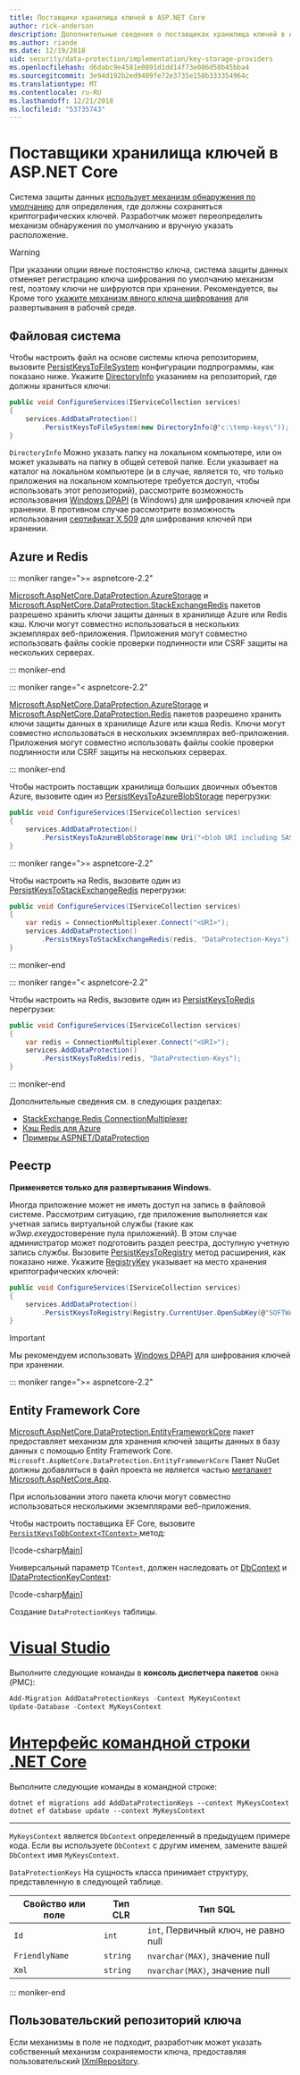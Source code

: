 ```yaml
---
title: Поставщики хранилища ключей в ASP.NET Core
author: rick-anderson
description: Дополнительные сведения о поставщиках хранилища ключей в ASP.NET Core и как настроить расположения хранилища ключей.
ms.author: riande
ms.date: 12/19/2018
uid: security/data-protection/implementation/key-storage-providers
ms.openlocfilehash: d6dabc9e4581e0891d1dd14f73e086d50b45bba4
ms.sourcegitcommit: 3e94d192b2ed9409fe72e3735e158b333354964c
ms.translationtype: MT
ms.contentlocale: ru-RU
ms.lasthandoff: 12/21/2018
ms.locfileid: "53735743"
---
```

# <a name="key-storage-providers-in-aspnet-core"></a>Поставщики хранилища ключей в ASP.NET Core

Система защиты данных [использует механизм обнаружения по умолчанию](xref:security/data-protection/configuration/default-settings) для определения, где должны сохраняться криптографических ключей. Разработчик может переопределить механизм обнаружения по умолчанию и вручную указать расположение.

> [!WARNING]
> При указании опции явные постоянство ключа, система защиты данных отменяет регистрацию ключа шифрования по умолчанию механизм rest, поэтому ключи не шифруются при хранении. Рекомендуется, вы Кроме того [укажите механизм явного ключа шифрования](xref:security/data-protection/implementation/key-encryption-at-rest) для развертывания в рабочей среде.

## <a name="file-system"></a>Файловая система

Чтобы настроить файл на основе системы ключа репозиторием, вызовите [PersistKeysToFileSystem](/dotnet/api/microsoft.aspnetcore.dataprotection.dataprotectionbuilderextensions.persistkeystofilesystem) конфигурации подпрограммы, как показано ниже. Укажите [DirectoryInfo](/dotnet/api/system.io.directoryinfo) указанием на репозиторий, где должны храниться ключи:

```csharp
public void ConfigureServices(IServiceCollection services)
{
    services.AddDataProtection()
        .PersistKeysToFileSystem(new DirectoryInfo(@"c:\temp-keys\"));
}
```

`DirectoryInfo` Можно указать папку на локальном компьютере, или он может указывать на папку в общей сетевой папке. Если указывает на каталог на локальном компьютере (и в случае, является то, что только приложения на локальном компьютере требуется доступ, чтобы использовать этот репозиторий), рассмотрите возможность использования [Windows DPAPI](xref:security/data-protection/implementation/key-encryption-at-rest) (в Windows) для шифрования ключей при хранении. В противном случае рассмотрите возможность использования [сертификат X.509](xref:security/data-protection/implementation/key-encryption-at-rest) для шифрования ключей при хранении.

## <a name="azure-and-redis"></a>Azure и Redis

::: moniker range=">= aspnetcore-2.2"

[Microsoft.AspNetCore.DataProtection.AzureStorage](https://www.nuget.org/packages/Microsoft.AspNetCore.DataProtection.AzureStorage/) и [Microsoft.AspNetCore.DataProtection.StackExchangeRedis](https://www.nuget.org/packages/Microsoft.AspNetCore.DataProtection.StackExchangeRedis/) пакетов разрешено хранить ключи защиты данных в хранилище Azure или Redis кэш. Ключи могут совместно использоваться в нескольких экземплярах веб-приложения. Приложения могут совместно использовать файлы cookie проверки подлинности или CSRF защиты на нескольких серверах.

::: moniker-end

::: moniker range="< aspnetcore-2.2"

[Microsoft.AspNetCore.DataProtection.AzureStorage](https://www.nuget.org/packages/Microsoft.AspNetCore.DataProtection.AzureStorage/) и [Microsoft.AspNetCore.DataProtection.Redis](https://www.nuget.org/packages/Microsoft.AspNetCore.DataProtection.Redis/) пакетов разрешено хранить ключи защиты данных в хранилище Azure или кэша Redis. Ключи могут совместно использоваться в нескольких экземплярах веб-приложения. Приложения могут совместно использовать файлы cookie проверки подлинности или CSRF защиты на нескольких серверах.

::: moniker-end

Чтобы настроить поставщик хранилища больших двоичных объектов Azure, вызовите один из [PersistKeysToAzureBlobStorage](/dotnet/api/microsoft.aspnetcore.dataprotection.azuredataprotectionbuilderextensions.persistkeystoazureblobstorage) перегрузки:

```csharp
public void ConfigureServices(IServiceCollection services)
{
    services.AddDataProtection()
        .PersistKeysToAzureBlobStorage(new Uri("<blob URI including SAS token>"));
}
```

::: moniker range=">= aspnetcore-2.2"

Чтобы настроить на Redis, вызовите один из [PersistKeysToStackExchangeRedis](/dotnet/api/microsoft.aspnetcore.dataprotection.stackexchangeredisdataprotectionbuilderextensions.persistkeystostackexchangeredis) перегрузки:

```csharp
public void ConfigureServices(IServiceCollection services)
{
    var redis = ConnectionMultiplexer.Connect("<URI>");
    services.AddDataProtection()
        .PersistKeysToStackExchangeRedis(redis, "DataProtection-Keys");
}
```

::: moniker-end

::: moniker range="< aspnetcore-2.2"

Чтобы настроить на Redis, вызовите один из [PersistKeysToRedis](/dotnet/api/microsoft.aspnetcore.dataprotection.redisdataprotectionbuilderextensions.persistkeystoredis) перегрузки:

```csharp
public void ConfigureServices(IServiceCollection services)
{
    var redis = ConnectionMultiplexer.Connect("<URI>");
    services.AddDataProtection()
        .PersistKeysToRedis(redis, "DataProtection-Keys");
}
```

::: moniker-end

Дополнительные сведения см. в следующих разделах:

* [StackExchange.Redis ConnectionMultiplexer](https://github.com/StackExchange/StackExchange.Redis/blob/master/docs/Basics.md)
* [Кэш Redis для Azure](/azure/redis-cache/cache-dotnet-how-to-use-azure-redis-cache#connect-to-the-cache)
* [Примеры ASPNET/DataProtection](https://github.com/aspnet/AspNetCore/tree/2.2.0/src/DataProtection/samples)

## <a name="registry"></a>Реестр

**Применяется только для развертывания Windows.**

Иногда приложение может не иметь доступ на запись в файловой системе. Рассмотрим ситуацию, где приложение выполняется как учетная запись виртуальной службы (такие как *w3wp.exe*удостоверение пула приложений). В этом случае администратор может подготовить раздел реестра, доступную учетную запись службы. Вызовите [PersistKeysToRegistry](/dotnet/api/microsoft.aspnetcore.dataprotection.dataprotectionbuilderextensions.persistkeystoregistry) метод расширения, как показано ниже. Укажите [RegistryKey](/dotnet/api/microsoft.aspnetcore.dataprotection.repositories.registryxmlrepository.registrykey) указывает на место хранения криптографических ключей:

```csharp
public void ConfigureServices(IServiceCollection services)
{
    services.AddDataProtection()
        .PersistKeysToRegistry(Registry.CurrentUser.OpenSubKey(@"SOFTWARE\Sample\keys"));
}
```

> [!IMPORTANT]
> Мы рекомендуем использовать [Windows DPAPI](xref:security/data-protection/implementation/key-encryption-at-rest) для шифрования ключей при хранении.

::: moniker range=">= aspnetcore-2.2"

## <a name="entity-framework-core"></a>Entity Framework Core

[Microsoft.AspNetCore.DataProtection.EntityFrameworkCore](https://www.nuget.org/packages/Microsoft.AspNetCore.DataProtection.EntityFrameworkCore/) пакет предоставляет механизм для хранения ключей защиты данных в базу данных с помощью Entity Framework Core. `Microsoft.AspNetCore.DataProtection.EntityFrameworkCore` Пакет NuGet должны добавляться в файл проекта не является частью [метапакет Microsoft.AspNetCore.App](xref:fundamentals/metapackage-app).

При использовании этого пакета ключи могут совместно использоваться несколькими экземплярами веб-приложения.

Чтобы настроить поставщика EF Core, вызовите [ `PersistKeysToDbContext<TContext>` ](/dotnet/api/microsoft.aspnetcore.dataprotection.entityframeworkcoredataprotectionextensions.persistkeystodbcontext) метод:

[!code-csharp[Main](key-storage-providers/sample/Startup.cs?name=snippet&highlight=13-15)]

Универсальный параметр `TContext`, должен наследовать от [DbContext](/dotnet/api/microsoft.entityframeworkcore.dbcontext) и [IDataProtectionKeyContext](/dotnet/api/microsoft.aspnetcore.dataprotection.entityframeworkcore.idataprotectionkeycontext):

[!code-csharp[Main](key-storage-providers/sample/MyKeysContext.cs)]

Создание `DataProtectionKeys` таблицы. 

# <a name="visual-studiotabvisual-studio"></a>[Visual Studio](#tab/visual-studio)

Выполните следующие команды в **консоль диспетчера пакетов** окна (PMC):

```PowerShell
Add-Migration AddDataProtectionKeys -Context MyKeysContext
Update-Database -Context MyKeysContext
```

# <a name="net-core-clitabnetcore-cli"></a>[Интерфейс командной строки .NET Core](#tab/netcore-cli)

Выполните следующие команды в командной строке:

```console
dotnet ef migrations add AddDataProtectionKeys --context MyKeysContext
dotnet ef database update --context MyKeysContext
```

---

`MyKeysContext` является `DbContext` определенный в предыдущем примере кода. Если вы используете `DbContext` с другим именем, замените вашей `DbContext` имя `MyKeysContext`.

`DataProtectionKeys` На сущность класса принимает структуру, представленную в следующей таблице.

| Свойство или поле | Тип CLR | Тип SQL              |
| -------------- | -------- | --------------------- |
| `Id`           | `int`    | `int`, Первичный ключ, не равно null   |
| `FriendlyName` | `string` | `nvarchar(MAX)`, значение null |
| `Xml`          | `string` | `nvarchar(MAX)`, значение null |

::: moniker-end

## <a name="custom-key-repository"></a>Пользовательский репозиторий ключа

Если механизмы в поле не подходит, разработчик может указать собственный механизм сохраняемости ключа, предоставляя пользовательский [IXmlRepository](/dotnet/api/microsoft.aspnetcore.dataprotection.repositories.ixmlrepository).
